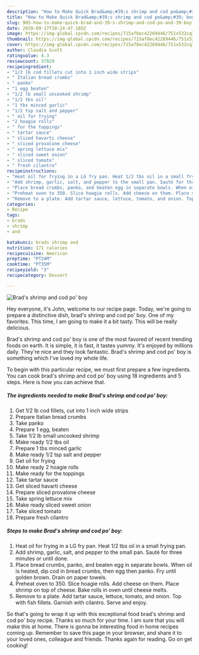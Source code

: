 ```yaml
---
description: "How to Make Quick Brad&amp;#39;s shrimp and cod po&amp;#39; boy"
title: "How to Make Quick Brad&amp;#39;s shrimp and cod po&amp;#39; boy"
slug: 905-how-to-make-quick-brad-and-39-s-shrimp-and-cod-po-and-39-boy
date: 2020-09-17T10:24:47.165Z
image: https://img-global.cpcdn.com/recipes/715af8ec42269446/751x532cq70/brads-shrimp-and-cod-po-boy-recipe-main-photo.jpg
thumbnail: https://img-global.cpcdn.com/recipes/715af8ec42269446/751x532cq70/brads-shrimp-and-cod-po-boy-recipe-main-photo.jpg
cover: https://img-global.cpcdn.com/recipes/715af8ec42269446/751x532cq70/brads-shrimp-and-cod-po-boy-recipe-main-photo.jpg
author: Claudia Scott
ratingvalue: 4.3
reviewcount: 37829
recipeingredient:
- "1/2 lb cod fillets cut into 1 inch wide strips"
- " Italian bread crumbs"
- " panko"
- "1 egg beaten"
- "1/2 lb small uncooked shrimp"
- "1/2 tbs oil"
- "1 tbs minced garlic"
- "1/2 tsp salt and pepper"
- " oil for frying"
- "2 hoagie rolls"
- " for the toppings"
- " tartar sauce"
- " sliced havarti cheese"
- " sliced provalone cheese"
- " spring lettuce mix"
- " sliced sweet onion"
- " sliced tomato"
- " fresh cilantro"
recipeinstructions:
- "Heat oil for frying in a LG fry pan. Heat 1/2 tbs oil in a small frying pan."
- "Add shrimp, garlic, salt, and pepper to the small pan. Sauté for three minutes or until done."
- "Place bread crumbs, panko, and beaten egg in separate bowls. When oil is heated, dip cod in bread crumbs, then egg then panko. Fry until golden brown. Drain on paper towels."
- "Preheat oven to 350. Slice hoagie rolls. Add cheese on them. Place shrimp on top of cheese. Bake rolls in oven until cheese melts."
- "Remove to a plate. Add tartar sauce, lettuce, tomato, and onion. Top with fish fillets. Garnish with cilantro. Serve and enjoy."
categories:
- Recipe
tags:
- brads
- shrimp
- and

katakunci: brads shrimp and 
nutrition: 171 calories
recipecuisine: American
preptime: "PT24M"
cooktime: "PT35M"
recipeyield: "3"
recipecategory: Dessert

---
```



![Brad&#39;s shrimp and cod po&#39; boy](https://img-global.cpcdn.com/recipes/715af8ec42269446/751x532cq70/brads-shrimp-and-cod-po-boy-recipe-main-photo.jpg)

Hey everyone, it's John, welcome to our recipe page. Today, we're going to prepare a distinctive dish, brad&#39;s shrimp and cod po&#39; boy. One of my favorites. This time, I am going to make it a bit tasty. This will be really delicious.

Brad&#39;s shrimp and cod po&#39; boy is one of the most favored of recent trending foods on earth. It is simple, it is fast, it tastes yummy. It's enjoyed by millions daily. They're nice and they look fantastic. Brad&#39;s shrimp and cod po&#39; boy is something which I've loved my whole life.




To begin with this particular recipe, we must first prepare a few ingredients. You can cook brad&#39;s shrimp and cod po&#39; boy using 18 ingredients and 5 steps. Here is how you can achieve that.

<!--inarticleads1-->

##### The ingredients needed to make Brad&#39;s shrimp and cod po&#39; boy:

1. Get 1/2 lb cod fillets, cut into 1 inch wide strips
1. Prepare  Italian bread crumbs
1. Take  panko
1. Prepare 1 egg, beaten
1. Take 1/2 lb small uncooked shrimp
1. Make ready 1/2 tbs oil
1. Prepare 1 tbs minced garlic
1. Make ready 1/2 tsp salt and pepper
1. Get  oil for frying
1. Make ready 2 hoagie rolls
1. Make ready  for the toppings
1. Take  tartar sauce
1. Get  sliced havarti cheese
1. Prepare  sliced provalone cheese
1. Take  spring lettuce mix
1. Make ready  sliced sweet onion
1. Take  sliced tomato
1. Prepare  fresh cilantro




<!--inarticleads2-->

##### Steps to make Brad&#39;s shrimp and cod po&#39; boy:

1. Heat oil for frying in a LG fry pan. Heat 1/2 tbs oil in a small frying pan.
1. Add shrimp, garlic, salt, and pepper to the small pan. Sauté for three minutes or until done.
1. Place bread crumbs, panko, and beaten egg in separate bowls. When oil is heated, dip cod in bread crumbs, then egg then panko. Fry until golden brown. Drain on paper towels.
1. Preheat oven to 350. Slice hoagie rolls. Add cheese on them. Place shrimp on top of cheese. Bake rolls in oven until cheese melts.
1. Remove to a plate. Add tartar sauce, lettuce, tomato, and onion. Top with fish fillets. Garnish with cilantro. Serve and enjoy.




So that's going to wrap it up with this exceptional food brad&#39;s shrimp and cod po&#39; boy recipe. Thanks so much for your time. I am sure that you will make this at home. There is gonna be interesting food in home recipes coming up. Remember to save this page in your browser, and share it to your loved ones, colleague and friends. Thanks again for reading. Go on get cooking!
